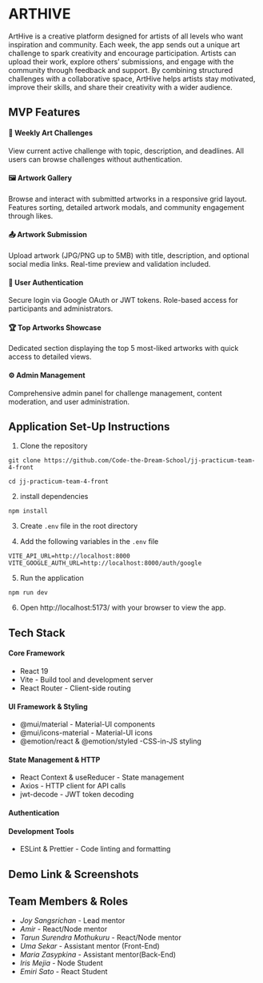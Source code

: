 # ARTHIVE

ArtHive is a creative platform designed for artists of all levels who want inspiration and community. Each week, the app sends out a unique art challenge to spark creativity and encourage participation. Artists can upload their work, explore others’ submissions, and engage with the community through feedback and support. By combining structured challenges with a collaborative space, ArtHive helps artists stay motivated, improve their skills, and share their creativity with a wider audience.

## MVP Features

#### 🎨 Weekly Art Challenges

View current active challenge with topic, description, and deadlines. All users can browse challenges without authentication.

#### 🖼️ Artwork Gallery

Browse and interact with submitted artworks in a responsive grid layout. Features sorting, detailed artwork modals, and community engagement through likes.

#### 📤 Artwork Submission

Upload artwork (JPG/PNG up to 5MB) with title, description, and optional social media links. Real-time preview and validation included.

#### 👤 User Authentication

Secure login via Google OAuth or JWT tokens. Role-based access for participants and administrators.

#### 🏆 Top Artworks Showcase

Dedicated section displaying the top 5 most-liked artworks with quick access to detailed views.

#### ⚙️ Admin Management

Comprehensive admin panel for challenge management, content moderation, and user administration.

## Application Set-Up Instructions

1. Clone the repository

```
git clone https://github.com/Code-the-Dream-School/jj-practicum-team-4-front

cd jj-practicum-team-4-front
```

2. install dependencies

```
npm install
```

3. Create `.env` file in the root directory

4. Add the following variables in the `.env` file

```
VITE_API_URL=http://localhost:8000
VITE_GOOGLE_AUTH_URL=http://localhost:8000/auth/google
```

5. Run the application

```
npm run dev
```

6. Open http://localhost:5173/ with your browser to view the app.

## Tech Stack

#### Core Framework

- React 19
- Vite - Build tool and development server
- React Router - Client-side routing

#### UI Framework & Styling

- @mui/material - Material-UI components
- @mui/icons-material - Material-UI icons
- @emotion/react & @emotion/styled -CSS-in-JS styling

#### State Management & HTTP

- React Context & useReducer - State management
- Axios - HTTP client for API calls
- jwt-decode - JWT token decoding

#### Authentication

<!-- Google OAuth integration -->

#### Development Tools

- ESLint & Prettier - Code linting and formatting

## Demo Link & Screenshots

<!-- Demo link and screenshots will be displayed once all app design and functions are done. -->

## Team Members & Roles

- _Joy Sangsrichan_ - Lead mentor
- _Amir_ - React/Node mentor
- _Tarun Surendra Mothukuru_ - React/Node mentor
- _Uma Sekar_ - Assistant mentor (Front-End)
- _Maria Zasypkina_ - Assistant mentor(Back-End)
- _Iris Mejia_ - Node Student
- _Emiri Sato_ - React Student

<!--
# Front-End Repo for Node/React Practicum

This will be the front-end for your team's practicum project.

It is suggested that you run these instructions **after** you setup the back-end server first.
You can go through these steps during your first group meeting in case you need assistance from your mentors.

You will have two folders inside one team folder (one for front-end and one for back-end). Name the parent folder something appropriate (in the below example we title it "Practicum Project"). Then clone directly (do not fork and clone) the front and back repos while inside the parent ("Practicum Project") project folder.

![folders](images/folder_structure.png)

> The front-end app (React) will be running on port 5173. The back-end server will be running on port 8000. You will need to run both the front-end app and the back-end server at the same time to test your app.

### Setting up local development environment

1. Clone this repository to the folder that was already created for both the front-end and back-end repos
2. Run `npm install` to install dependencies
3. Pull the latest version of the `main` branch (when needed)
4. Run `npm run dev` to start the development server
5. Open http://localhost:5173 with your browser to see the data received the back-end server.
6. Now you have your front-end and back-end running locally!

#### Running the front-end server in Visual Studio Code

Note: In the below example, the group's front-end repository was named `bb-practicum-team1-front` and the back-end repository was named `bb-practicum-team-1-back`. Your repository will have a different name, but the rest should look the same.

![vsc running](images/front-end-running-vsc.png)

#### Running the front-end server in the browser

![browser running](images/front-end-running-browser.png) -->
